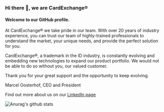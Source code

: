 ### Hi there 👋, we are CardExchange®
#### Welcome to our GitHub profile.

At CardExchange® we take pride in our team. With over 20 years of industry experience, you can trust our team of highly-trained professionals to understand the market, your unique needs, and provide the perfect solution for you.

CardExchange®, a trademark in the ID industry, is constantly evolving and embedding new technologies to expand our product portfolio. We would not be able to do so without you, our valued customer.

Thank you for your great support and the opportunity to keep evolving.

Marcel Oosterhof, CEO and President

Find out more about us on our [LinkedIn page](https://www.linkedin.com/company/cardexchange-solutions/) 

![Anurag's github stats](https://github-readme-stats.vercel.app/api?username=CardExchange-API&show_icons=true&theme=tokyonight)
